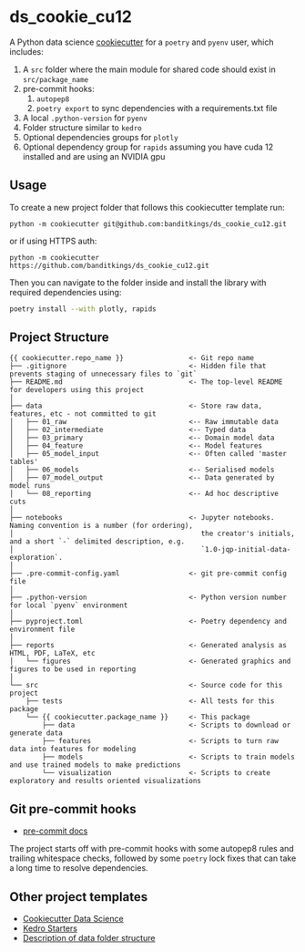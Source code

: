 # ds_cookie_cu12

A Python data science [cookiecutter](https://cookiecutter.readthedocs.io/en/stable/) for a `poetry` and `pyenv` user, which includes:

1. A `src` folder where the main module for shared code should exist in `src/package_name`
2. pre-commit hooks:
   1. `autopep8`
   2. `poetry export` to sync dependencies with a requirements.txt file
3. A local `.python-version` for `pyenv`
4. Folder structure similar to `kedro`
5. Optional dependencies groups for `plotly` 
6. Optional dependency group for `rapids` assuming you have cuda 12 installed and are using an NVIDIA gpu

## Usage

To create a new project folder that follows this cookiecutter template run:  

```
python -m cookiecutter git@github.com:banditkings/ds_cookie_cu12.git
```

or if using HTTPS auth:

```
python -m cookiecutter https://github.com/banditkings/ds_cookie_cu12.git
```

Then you can navigate to the folder inside and install the library with required dependencies using:

```bash
poetry install --with plotly, rapids
```

## Project Structure

```
{{ cookiecutter.repo_name }}                <- Git repo name
├── .gitignore                              <- Hidden file that prevents staging of unnecessary files to `git`
├── README.md                               <- The top-level README for developers using this project
│
├── data                                    <- Store raw data, features, etc - not committed to git
│   ├── 01_raw                              <-- Raw immutable data
│   ├── 02_intermediate                     <-- Typed data
│   ├── 03_primary                          <-- Domain model data
│   ├── 04_feature                          <-- Model features
│   ├── 05_model_input                      <-- Often called 'master tables'
│   ├── 06_models                           <-- Serialised models
│   ├── 07_model_output                     <-- Data generated by model runs
│   └── 08_reporting                        <-- Ad hoc descriptive cuts
│
├── notebooks                               <- Jupyter notebooks. Naming convention is a number (for ordering),
│                                              the creator's initials, and a short `-` delimited description, e.g.
│                                              `1.0-jqp-initial-data-exploration`.
│
├── .pre-commit-config.yaml                 <- git pre-commit config file
│
├── .python-version                         <- Python version number for local `pyenv` environment
│
├── pyproject.toml                          <- Poetry dependency and environment file
│
├── reports                                 <- Generated analysis as HTML, PDF, LaTeX, etc
│   └── figures                             <- Generated graphics and figures to be used in reporting
│   
└── src                                     <- Source code for this project
    ├── tests                               <- All tests for this package
    └── {{ cookiecutter.package_name }}     <- This package
        ├── data                            <- Scripts to download or generate data
        ├── features                        <- Scripts to turn raw data into features for modeling
        ├── models                          <- Scripts to train models and use trained models to make predictions
        └── visualization                   <- Scripts to create exploratory and results oriented visualizations
```

## Git pre-commit hooks

* [pre-commit docs](https://pre-commit.com/)

The project starts off with pre-commit hooks with some autopep8 rules and trailing whitespace checks, followed by some `poetry` lock fixes that can take a long time to resolve dependencies.

## Other project templates

* [Cookiecutter Data Science](https://drivendata.github.io/cookiecutter-data-science/)
* [Kedro Starters](https://github.com/kedro-org/kedro-starters)
* [Description of data folder structure](https://towardsdatascience.com/the-importance-of-layered-thinking-in-data-engineering-a09f685edc71)
